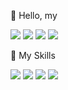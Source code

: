 👋 Hello, my
  
<a href="https://te-ing-portfolio.netlify.app/" target="_blank"><img src="https://img.shields.io/badge/Profile-FFEEDB?/style=flat-square&logo=GitHub Sponsors&logoColor=white"/></a> <a href="https://yellow-agreement-272.notion.site/FE-Developer-5fe2b6f9cbac4e17b9b77ad428bc15df" target="_blank"><img src="https://img.shields.io/badge/Resume-7890A0?/style=flat-square&logo=QuickLook&logoColor=white"/></a> <a href="https://velog.io/@te-ing" target="_blank"><img src="https://img.shields.io/badge/Velog-20C393?&style=flat-square&logo=Vimeo&logoColor=white"/></a> <a href="mailto:hi2177@naver.com" target="_blank"><img src="https://img.shields.io/badge/hi2177@naver.com-53AA47?/&style=flat-square&logo=Minutemailer&logoColor=white"/></a>  

💪 My Skills

<img src="https://img.shields.io/badge/JavaScript-F7DF1E?style=flat-square&logo=JavaScript&logoColor=white"/> <img src="https://img.shields.io/badge/React-0088CC?style=flat-square&logo=React&logoColor=white"/> <img src="https://img.shields.io/badge/MUI-007FFF?style=flat-square&logo=MUI&logoColor=white"/> <img src="https://img.shields.io/badge/TypeScript-3178C6?style=flat-square&logo=TypeScript&logoColor=white"/>


<!--
**te-ing/te-ing** is a ✨ _special_ ✨ repository because its `README.md` (this file) appears on your GitHub profile.

Here are some ideas to get you started:

- 🔭 I’m currently working on ...
- 🌱 I’m currently learning ...TypeScript
- 👯 I’m looking to collaborate on ...
- 🤔 I’m looking for help with ...
- 💬 Ask me about ...
- 📫 How to reach me: ...
- 😄 Pronouns: ...
- ⚡ Fun fact: ...
-->
